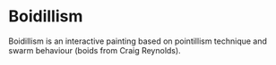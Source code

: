 Boidillism
===============================
Boidillism is an interactive painting based on pointillism technique and swarm behaviour (boids from Craig Reynolds).
